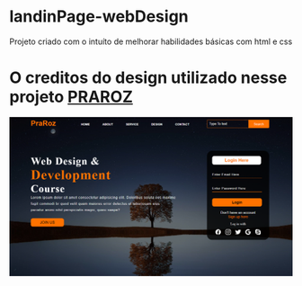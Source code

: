 # landinPage-webDesign
Projeto criado com o intuíto de melhorar habilidades básicas com html e css

# O creditos do design utilizado nesse projeto [PRAROZ](https://www.youtube.com/watch?v=CQZxeoQeo5c)

![image preview](/preview.png)
